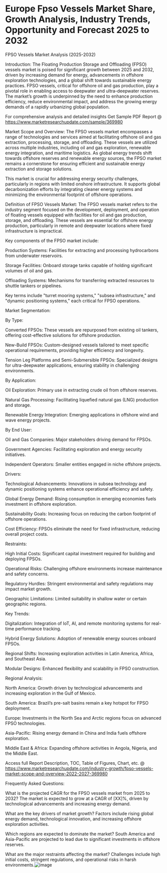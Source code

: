 # Europe Fpso Vessels Market Share, Growth Analysis, Industry Trends, Opportunity and Forecast 2025 to 2032
FPSO Vessels Market Analysis (2025-2032)

Introduction: The Floating Production Storage and Offloading (FPSO) vessels market is poised for significant growth between 2025 and 2032, driven by increasing demand for energy, advancements in offshore exploration technologies, and a global shift towards sustainable energy practices. FPSO vessels, critical for offshore oil and gas production, play a pivotal role in enabling access to deepwater and ultra-deepwater reserves. The market’s growth is underpinned by the need to enhance production efficiency, reduce environmental impact, and address the growing energy demands of a rapidly urbanizing global population.

For comprehensive analysis and detailed insights Get Sample PDF Report @ https://www.marketresearchupdate.com/sample/369980


Market Scope and Overview: The FPSO vessels market encompasses a range of technologies and services aimed at facilitating offshore oil and gas extraction, processing, storage, and offloading. These vessels are utilized across multiple industries, including oil and gas exploration, renewable energy integration, and maritime logistics. As global energy trends shift towards offshore reserves and renewable energy sources, the FPSO market remains a cornerstone for ensuring efficient and sustainable energy extraction and storage solutions.

This market is crucial for addressing energy security challenges, particularly in regions with limited onshore infrastructure. It supports global decarbonization efforts by integrating cleaner energy systems and minimizing the environmental footprint of offshore operations.

Definition of FPSO Vessels Market: The FPSO vessels market refers to the industry segment focused on the development, deployment, and operation of floating vessels equipped with facilities for oil and gas production, storage, and offloading. These vessels are essential for offshore energy production, particularly in remote and deepwater locations where fixed infrastructure is impractical.

Key components of the FPSO market include:

Production Systems: Facilities for extracting and processing hydrocarbons from underwater reservoirs.

Storage Facilities: Onboard storage tanks capable of holding significant volumes of oil and gas.

Offloading Systems: Mechanisms for transferring extracted resources to shuttle tankers or pipelines.

Key terms include "turret mooring systems," "subsea infrastructure," and "dynamic positioning systems," each critical for FPSO operations.

Market Segmentation:

By Type:

Converted FPSOs: These vessels are repurposed from existing oil tankers, offering cost-effective solutions for offshore production.

New-Build FPSOs: Custom-designed vessels tailored to meet specific operational requirements, providing higher efficiency and longevity.

Tension Leg Platforms and Semi-Submersible FPSOs: Specialized designs for ultra-deepwater applications, ensuring stability in challenging environments.

By Application:

Oil Exploration: Primary use in extracting crude oil from offshore reserves.

Natural Gas Processing: Facilitating liquefied natural gas (LNG) production and storage.

Renewable Energy Integration: Emerging applications in offshore wind and wave energy projects.

By End User:

Oil and Gas Companies: Major stakeholders driving demand for FPSOs.

Government Agencies: Facilitating exploration and energy security initiatives.

Independent Operators: Smaller entities engaged in niche offshore projects.

Drivers:

Technological Advancements: Innovations in subsea technology and dynamic positioning systems enhance operational efficiency and safety.

Global Energy Demand: Rising consumption in emerging economies fuels investment in offshore exploration.

Sustainability Goals: Increasing focus on reducing the carbon footprint of offshore operations.

Cost Efficiency: FPSOs eliminate the need for fixed infrastructure, reducing overall project costs.

Restraints:

High Initial Costs: Significant capital investment required for building and deploying FPSOs.

Operational Risks: Challenging offshore environments increase maintenance and safety concerns.

Regulatory Hurdles: Stringent environmental and safety regulations may impact market growth.

Geographic Limitations: Limited suitability in shallow water or certain geographic regions.

Key Trends:

Digitalization: Integration of IoT, AI, and remote monitoring systems for real-time performance tracking.

Hybrid Energy Solutions: Adoption of renewable energy sources onboard FPSOs.

Regional Shifts: Increasing exploration activities in Latin America, Africa, and Southeast Asia.

Modular Designs: Enhanced flexibility and scalability in FPSO construction.

Regional Analysis:

North America: Growth driven by technological advancements and increasing exploration in the Gulf of Mexico.

South America: Brazil’s pre-salt basins remain a key hotspot for FPSO deployment.

Europe: Investments in the North Sea and Arctic regions focus on advanced FPSO technologies.

Asia-Pacific: Rising energy demand in China and India fuels offshore exploration.

Middle East & Africa: Expanding offshore activities in Angola, Nigeria, and the Middle East.

Access full Report Description, TOC, Table of Figures, Chart, etc. @ https://www.marketresearchupdate.com/industry-growth/fpso-vessels-market-scope-and-overview-2022-2027-369980


Frequently Asked Questions:

What is the projected CAGR for the FPSO vessels market from 2025 to 2032? The market is expected to grow at a CAGR of [XX]%, driven by technological advancements and increasing energy demand.

What are the key drivers of market growth? Factors include rising global energy demand, technological innovation, and increasing offshore exploration activities.

Which regions are expected to dominate the market? South America and Asia-Pacific are projected to lead due to significant investments in offshore reserves.

What are the major restraints affecting the market? Challenges include high initial costs, stringent regulations, and operational risks in harsh environments.![image](https://github.com/user-attachments/assets/755c255e-82ec-40ca-95d0-1a28c42900a5)
